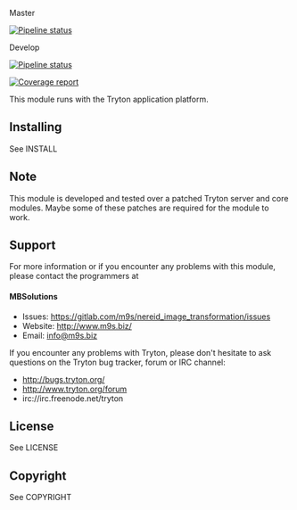 Master

[![Pipeline status](https://gitlab.com/m9s/nereid_image_transformation/badges/master/pipeline.svg)](https://gitlab.com/m9s/nereid_image_transformation/commits/master)

Develop

[![Pipeline status](https://gitlab.com/m9s/nereid_image_transformation/badges/develop/pipeline.svg)](https://gitlab.com/m9s/nereid_image_transformation/commits/develop)

[![Coverage report](https://gitlab.com/m9s/nereid_image_transformation/badges/develop/coverage.svg)](http://m9s.gitlab.io/nereid_image_transformation)



This module runs with the Tryton application platform.

Installing
----------

See INSTALL

Note
----

This module is developed and tested over a patched Tryton server and
core modules. Maybe some of these patches are required for the module to work.

Support
-------

For more information or if you encounter any problems with this module,
please contact the programmers at

#### MBSolutions

   * Issues:   https://gitlab.com/m9s/nereid_image_transformation/issues
   * Website:  http://www.m9s.biz/
   * Email:    info@m9s.biz

If you encounter any problems with Tryton, please don't hesitate to ask
questions on the Tryton bug tracker, forum or IRC channel:

   * http://bugs.tryton.org/
   * http://www.tryton.org/forum
   * irc://irc.freenode.net/tryton

License
-------

See LICENSE

Copyright
---------

See COPYRIGHT

